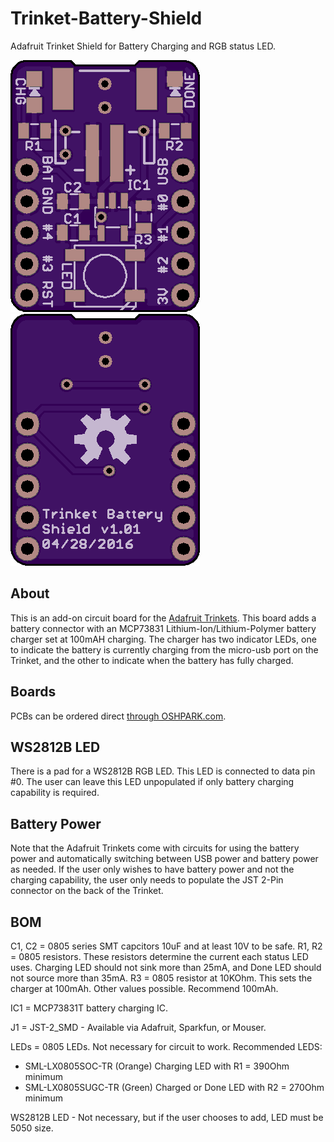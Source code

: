 # Trinket-Battery-Shield
Adafruit Trinket Shield for Battery Charging and RGB status LED.

![Trinket Battery Charging Shield Front](https://raw.githubusercontent.com/bwshockley/Trinket-Battery-Shield/master/trinket_battery_charging_shield.png)
![Trinket Battery Charging Shield Back](https://raw.githubusercontent.com/bwshockley/Trinket-Battery-Shield/master/trinket_battery_charging_shield_2.png)

## About
This is an add-on circuit board for the [Adafruit Trinkets](https://www.adafruit.com/?q=trinket&).  This board adds a battery connector with an MCP73831 Lithium-Ion/Lithium-Polymer battery charger set at 100mAH charging.
The charger has two indicator LEDs, one to indicate the battery is currently charging from the micro-usb port on the Trinket, and the other to indicate when the battery has fully charged.

## Boards
PCBs can be ordered direct [through OSHPARK.com](https://oshpark.com/shared_projects/fXX7IH66).

## WS2812B LED
There is a pad for a WS2812B RGB LED.  This LED is connected to data pin #0.  The user can leave this LED unpopulated if only battery charging capability is required.

## Battery Power
Note that the Adafruit Trinkets come with circuits for using the battery power and automatically switching between USB power and battery power as needed.  If the user only wishes to have battery power and not the charging capability, the user only needs to populate the JST 2-Pin connector on the back of the Trinket.

## BOM
C1, C2 = 0805 series SMT capcitors 10uF and at least 10V to be safe.
R1, R2 = 0805 resistors.  These resistors determine the current each status LED uses.  Charging LED should not sink more than 25mA, and Done LED should not source more than 35mA.
R3 = 0805 resistor at 10KOhm.  This sets the charger at 100mAh.  Other values possible.  Recommend 100mAh.

IC1 = MCP73831T battery charging IC.

J1 = JST-2_SMD - Available via Adafruit, Sparkfun, or Mouser.

LEDs = 0805 LEDs. Not necessary for circuit to work.  Recommended LEDS:

* SML-LX0805SOC-TR (Orange) Charging LED with R1 = 390Ohm minimum
* SML-LX0805SUGC-TR (Green) Charged or Done LED with R2 = 270Ohm minimum

WS2812B LED - Not necessary, but if the user chooses to add, LED must be 5050 size.

